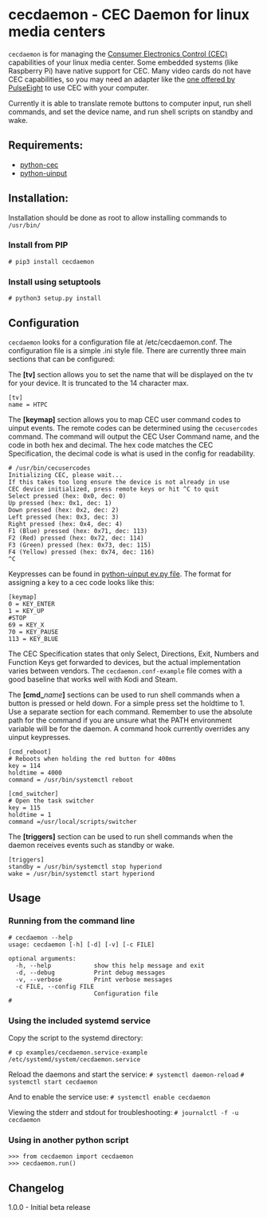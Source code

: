 
# cecdaemon - CEC Daemon for linux media centers

`cecdaemon` is for managing the [Consumer Electronics Control (CEC)](https://en.wikipedia.org/wiki/Consumer_Electronics_Control) capabilities of your linux media center. Some embedded systems (like Raspberry Pi) have native support for CEC. Many video cards do not have CEC capabilities, so you may need an adapter like the [one offered by PulseEight](https://www.pulse-eight.com/p/104/usb-hdmi-cec-adapter) to use CEC with your computer.

Currently it is able to translate remote buttons to computer input, run shell commands, and set the device name, and run shell scripts on standby and wake.

## Requirements:

- [python-cec](https://github.com/trainman419/python-cec/)
- [python-uinput](https://github.com/tuomasjjrasanen/python-uinput)

## Installation:
Installation should be done as root to allow installing commands to `/usr/bin/`

### Install from PIP
```
# pip3 install cecdaemon
```

### Install using setuptools
```
# python3 setup.py install
```

## Configuration
`cecdaemon` looks for a configuration file at /etc/cecdaemon.conf. The configuration file is a simple .ini style file. There are currently three main sections that can be configured:

The **[tv]** section allows you to set the name that will be displayed on the tv for your device. It is truncated to the 14 character max.
```
[tv]
name = HTPC
```
The **[keymap]** section allows you to map CEC user command codes to uinput events. The remote codes can be determined using the `cecusercodes` command. The command will output the CEC User Command name, and the code in both hex and decimal. The hex code matches the CEC Specification, the decimal code is what is used in the config for readability.

```
# /usr/bin/cecusercodes
Initializing CEC, please wait...
If this takes too long ensure the device is not already in use
CEC device initialized, press remote keys or hit ^C to quit
Select pressed (hex: 0x0, dec: 0)
Up pressed (hex: 0x1, dec: 1)
Down pressed (hex: 0x2, dec: 2)
Left pressed (hex: 0x3, dec: 3)
Right pressed (hex: 0x4, dec: 4)
F1 (Blue) pressed (hex: 0x71, dec: 113)
F2 (Red) pressed (hex: 0x72, dec: 114)
F3 (Green) pressed (hex: 0x73, dec: 115)
F4 (Yellow) pressed (hex: 0x74, dec: 116)
^C
```
Keypresses can be found in [python-uinput ev.py file](https://github.com/tuomasjjrasanen/python-uinput/blob/master/src/ev.py). The format for assigning a key to a cec code looks like this:

```
[keymap]
0 = KEY_ENTER
1 = KEY_UP
#STOP
69 = KEY_X
70 = KEY_PAUSE
113 = KEY_BLUE
```
The CEC Specification states that only Select, Directions, Exit, Numbers and Function Keys get forwarded to devices, but the actual implementation varies between vendors. The `cecdaemon.conf-example` file comes with a good baseline that works well with Kodi and Steam.


The **[cmd_**_name_**]** sections can be used to run shell commands when a button is pressed or held down. For a simple press set the holdtime to 1. Use a separate section for each command. Remember to use the absolute path for the command if you are unsure what the PATH environment variable will be for the daemon. A command hook currently overrides any uinput keypresses.

```
[cmd_reboot]
# Reboots when holding the red button for 400ms
key = 114
holdtime = 4000
command = /usr/bin/systemctl reboot

[cmd_switcher]
# Open the task switcher
key = 115
holdtime = 1
command =/usr/local/scripts/switcher
```

The **[triggers]** section can be used to run shell commands when the daemon receives events such as standby or wake. 
```
[triggers]
standby = /usr/bin/systemctl stop hyperiond
wake = /usr/bin/systemctl start hyperiond
```
## Usage

### Running from the command line
```
# cecdaemon --help
usage: cecdaemon [-h] [-d] [-v] [-c FILE]

optional arguments:
  -h, --help            show this help message and exit
  -d, --debug           Print debug messages
  -v, --verbose         Print verbose messages
  -c FILE, --config FILE
                        Configuration file
#
```

### Using the included systemd service
Copy the script to the systemd directory:
```
# cp examples/cecdaemon.service-example /etc/systemd/system/cecdaemon.service
```
Reload the daemons and start the service:
`# systemctl daemon-reload`
`# systemctl start cecdaemon`

And to enable the service use:
`# systemctl enable cecdaemon`

Viewing the stderr and stdout for troubleshooting:
`# journalctl -f -u cecdaemon`
### Using in another python script
```
>>> from cecdaemon import cecdaemon
>>> cecdaemon.run()
```


## Changelog
1.0.0 - Initial beta release
